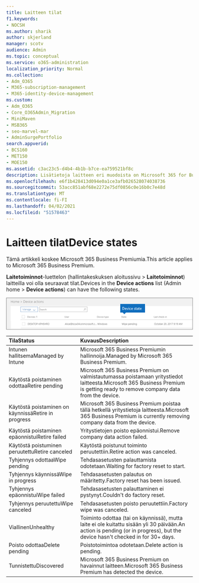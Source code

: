 ```yaml
---
title: Laitteen tilat
f1.keywords:
- NOCSH
ms.author: sharik
author: skjerland
manager: scotv
audience: Admin
ms.topic: conceptual
ms.service: o365-administration
localization_priority: Normal
ms.collection:
- Adm_O365
- M365-subscription-management
- M365-identity-device-management
ms.custom:
- Adm_O365
- Core_O365Admin_Migration
- MiniMaven
- MSB365
- seo-marvel-mar
- AdminSurgePortfolio
search.appverid:
- BCS160
- MET150
- MOE150
ms.assetid: c3ac23c5-d4b4-4b1b-b7ce-ea759521bf8c
description: Lisätietoja laitteen eri muodoista on Microsoft 365 for Businessin hallintakeskuksen aloitussivun Laitetoiminnot-luettelossa.
ms.openlocfilehash: e6f1b428413d094e0a1ce3afb026528074038736
ms.sourcegitcommit: 53acc851abf68e2272e75df0856c0e16b0c7e48d
ms.translationtype: MT
ms.contentlocale: fi-FI
ms.lasthandoff: 04/02/2021
ms.locfileid: "51578463"
---
```

# <a name="device-states"></a><span data-ttu-id="e66d1-103">Laitteen tilat</span><span class="sxs-lookup"><span data-stu-id="e66d1-103">Device states</span></span>

<span data-ttu-id="e66d1-104">Tämä artikkeli koskee Microsoft 365 Business Premiumia.</span><span class="sxs-lookup"><span data-stu-id="e66d1-104">This article applies to Microsoft 365 Business Premium.</span></span>

<span data-ttu-id="e66d1-105">**Laitetoiminnot**-luettelon (hallintakeskuksen aloitussivu \> **Laitetoiminnot**) laitteilla voi olla seuraavat tilat.</span><span class="sxs-lookup"><span data-stu-id="e66d1-105">Devices in the **Device actions** list (Admin home \> **Device actions**) can have the following states.</span></span>
  
![In the Device actions list, you can see the Devices states.](../media/a621c47e-45d9-4e1a-beb9-c03254d40c1d.png)
  
|<span data-ttu-id="e66d1-107">**Tila**</span><span class="sxs-lookup"><span data-stu-id="e66d1-107">**Status**</span></span>|<span data-ttu-id="e66d1-108">**Kuvaus**</span><span class="sxs-lookup"><span data-stu-id="e66d1-108">**Description**</span></span>|
|:-----|:-----|
|<span data-ttu-id="e66d1-109">Intunen hallitsema</span><span class="sxs-lookup"><span data-stu-id="e66d1-109">Managed by Intune</span></span>  <br/> |<span data-ttu-id="e66d1-110">Microsoft 365 Business Premiumin hallinnoija.</span><span class="sxs-lookup"><span data-stu-id="e66d1-110">Managed by Microsoft 365 Business Premium.</span></span>  <br/> |
|<span data-ttu-id="e66d1-111">Käytöstä poistaminen odottaa</span><span class="sxs-lookup"><span data-stu-id="e66d1-111">Retire pending</span></span>  <br/> |<span data-ttu-id="e66d1-112">Microsoft 365 Business Premium on valmistautumassa poistamaan yritystiedot laitteesta.</span><span class="sxs-lookup"><span data-stu-id="e66d1-112">Microsoft 365 Business Premium is getting ready to remove company data from the device.</span></span>  <br/> |
|<span data-ttu-id="e66d1-113">Käytöstä poistaminen on käynnissä</span><span class="sxs-lookup"><span data-stu-id="e66d1-113">Retire in progress</span></span>  <br/> |<span data-ttu-id="e66d1-114">Microsoft 365 Business Premium poistaa tällä hetkellä yritystietoja laitteesta.</span><span class="sxs-lookup"><span data-stu-id="e66d1-114">Microsoft 365 Business Premium is currently removing company data from the device.</span></span>  <br/> |
|<span data-ttu-id="e66d1-115">Käytöstä poistaminen epäonnistui</span><span class="sxs-lookup"><span data-stu-id="e66d1-115">Retire failed</span></span>  <br/> | <span data-ttu-id="e66d1-116">Yritystietojen poisto epäonnistui.</span><span class="sxs-lookup"><span data-stu-id="e66d1-116">Remove company data action failed.</span></span>  <br/> |
|<span data-ttu-id="e66d1-117">Käytöstä poistuminen peruutettu</span><span class="sxs-lookup"><span data-stu-id="e66d1-117">Retire canceled</span></span>  <br/> |<span data-ttu-id="e66d1-118">Käytöstä poistunut toiminto peruutettiin.</span><span class="sxs-lookup"><span data-stu-id="e66d1-118">Retire action was canceled.</span></span>  <br/> |
|<span data-ttu-id="e66d1-119">Tyhjennys odottaa</span><span class="sxs-lookup"><span data-stu-id="e66d1-119">Wipe pending</span></span>  <br/> |<span data-ttu-id="e66d1-120">Tehdasasetusten palauttamista odotetaan.</span><span class="sxs-lookup"><span data-stu-id="e66d1-120">Waiting for factory reset to start.</span></span>  <br/> |
|<span data-ttu-id="e66d1-121">Tyhjennys käynnissä</span><span class="sxs-lookup"><span data-stu-id="e66d1-121">Wipe in progress</span></span>  <br/> |<span data-ttu-id="e66d1-122">Tehdasasetusten palautus on määritetty.</span><span class="sxs-lookup"><span data-stu-id="e66d1-122">Factory reset has been issued.</span></span>  <br/> |
|<span data-ttu-id="e66d1-123">Tyhjennys epäonnistui</span><span class="sxs-lookup"><span data-stu-id="e66d1-123">Wipe failed</span></span>  <br/> |<span data-ttu-id="e66d1-124">Tehdasasetusten palauttaminen ei pystynyt.</span><span class="sxs-lookup"><span data-stu-id="e66d1-124">Couldn't do factory reset.</span></span>  <br/> |
|<span data-ttu-id="e66d1-125">Tyhjennys peruutettu</span><span class="sxs-lookup"><span data-stu-id="e66d1-125">Wipe canceled</span></span>  <br/> |<span data-ttu-id="e66d1-126">Tehdasasetusten poisto peruutettiin.</span><span class="sxs-lookup"><span data-stu-id="e66d1-126">Factory wipe was canceled.</span></span>  <br/> |
|<span data-ttu-id="e66d1-127">Viallinen</span><span class="sxs-lookup"><span data-stu-id="e66d1-127">Unhealthy</span></span>  <br/> |<span data-ttu-id="e66d1-128">Toiminto odottaa (tai on käynnissä), mutta laite ei ole kuitattu sisään yli 30 päivään.</span><span class="sxs-lookup"><span data-stu-id="e66d1-128">An action is pending (or in progress), but the device hasn't checked in for 30+ days.</span></span>  <br/> |
|<span data-ttu-id="e66d1-129">Poisto odottaa</span><span class="sxs-lookup"><span data-stu-id="e66d1-129">Delete pending</span></span>  <br/> |<span data-ttu-id="e66d1-130">Poistotoimintoa odotetaan.</span><span class="sxs-lookup"><span data-stu-id="e66d1-130">Delete action is pending.</span></span>  <br/> |
|<span data-ttu-id="e66d1-131">Tunnistettu</span><span class="sxs-lookup"><span data-stu-id="e66d1-131">Discovered</span></span>  <br/> |<span data-ttu-id="e66d1-132">Microsoft 365 Business Premium on havainnut laitteen.</span><span class="sxs-lookup"><span data-stu-id="e66d1-132">Microsoft 365 Business Premium has detected the device.</span></span>  <br/> |
   
